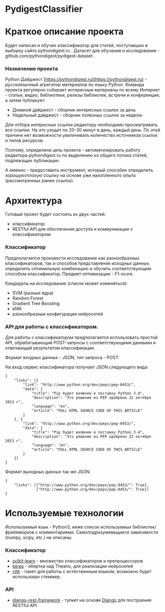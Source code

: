 # PydigestClassifier

# Краткое описание проекта
Будет написан и обучен классификатор для статей, поступавших в выборку сайта pythondigest.ru . Датасет для обучения и исследования -  github.com/pythondigest/pydigest-dataset .

### Назначение проекта

Python Дайджест [https://pythondigest.ru](https://pythondigest.ru) - русскоязычный агрегатор материалов по языку Python. 
Команда проекта регулярно собирает интересные материалы  по всему Интернет - статьи, видео, библиотеки, релизы библиотек, встречи и конференции, а затем публикует:

- Дневной дайджест - сборник интересных ссылок за день
- Недельный дайджест - сборник полезных ссылок за неделю

Для отбора интересных ссылок редактору необходимо просматривать все ссылки. На это уходит по 20-30 минут в день, каждый день.
По этой причине нет возможности увеличивать количество источников ссылок и типов ресурсов. 

Поэтому, определена цель проекта - автоматизировать работу редактора pythondigest.ru по выделению из общего потока статей, подлежащих публикации.

А именно - предоставить инструмент, который способен определить хорошую/плохую ссылку на основе уже накопленного опыта (рассмотренных ранее ссылок). 

# Архитектура

Готовый проект будет состоять из двух частей:
  - классификатор
  - RESTful API для обеспечения доступа и коммуникации с классификатором

### Классификатор

Предполагается произвести исследование как разнообразных классификаторов, так и способов представления исходных данных, определить оптимальную комбинацию и обучить соответствующим способом классификатор.  Предмет оптимизации - F1-score.

Кандидаты на исследование (список может изменяться):
  - SVM (разные ядра)
  - Random Forest
  - Gradient Tree Boosting
  - kNN
  - разнообразные конфигурации нейросетей

### API для работы с классификатором.
Для работы с классификатором предполагается использовать простой API, обрабатывающий POST-запросы с соответствующими данными и отвечающий результатом классификации.

Формат входных данных - JSON, тип запроса - POST:

На вход сервис классификатора получает JSON следующего вида:
```
{
	"links": [{
		"link": "http://www.python.org/dev/peps/pep-0453/",
		"data": {
			"title": "Pip будет включен в поставку Python 3.4",
			"description": "Это решение из PEP одобрено 22 октября 2013 г",
			"language": "en",
			"article": "FULL HTML SOURCE CODE OF THIS ARTICLE"
		}
	}, {
		"link": "http://www.python.org/dev/peps/pep-0453/",
		"data": {
			"title": "Pip будет включен в поставку Python 3.4",
			"description": "Это решение из PEP одобрено 22 октября 2013 г",
			"language": "en",
			"article": "FULL HTML SOURCE CODE OF THIS ARTICLE"
		}
	}]
}
```

Формат выходных данных так же JSON: 
```
{
	"links": [{"http://www.python.org/dev/peps/pep-0453/": True},
	          {"http://www.python.org/dev/peps/pep-0453/": True}]
}
```
# Используемые технологии
Используемый язык - Python3, ниже список используемых библиотек/фреймворков с комментариями. Самоподразумеващиеся зависимости (numpy, scipy, etc.) не описаны.

### Классификатор 
* [scikit-learn] - множество классификаторов и препроцессоров
* [keras] - обертка над Theano, для реализации нейросетей
* [nltk] - пакет для работы с естественным языком, возможно будет использован стеммер.

### API 
* [django-rest-framework] - тулкит на основе [Django] для построения RESTful API

[scikit-learn]: <http://scikit-learn.org/stable/>
[keras]: <keras.io>
[nltk]: <http://www.nltk.org/>
[Django]: <https://www.djangoproject.com/>
[django-rest-framework]: <http://www.django-rest-framework.org/>
